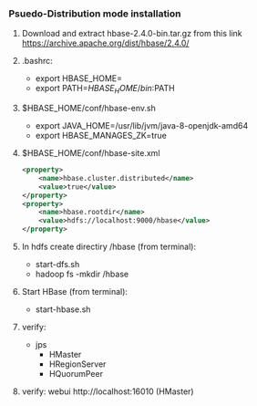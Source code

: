 ### Psuedo-Distribution mode installation
1. Download and extract hbase-2.4.0-bin.tar.gz from this link https://archive.apache.org/dist/hbase/2.4.0/
2. .bashrc: 
	- export HBASE_HOME=<hbase dir>
	- export PATH=$HBASE_HOME/bin:$PATH
3. $HBASE_HOME/conf/hbase-env.sh
	- export JAVA_HOME=/usr/lib/jvm/java-8-openjdk-amd64
	- export HBASE_MANAGES_ZK=true
4. $HBASE_HOME/conf/hbase-site.xml

	```xml
	<property>
		<name>hbase.cluster.distributed</name>
		<value>true</value>
	</property>
	<property>
		<name>hbase.rootdir</name>
		<value>hdfs://localhost:9000/hbase</value>
	</property>
	```

5. In hdfs create directiry /hbase (from terminal):
	- start-dfs.sh
	- hadoop fs -mkdir /hbase
6. Start HBase (from terminal):
	- start-hbase.sh
7. verify:
	- jps
		- HMaster
		- HRegionServer
		- HQuorumPeer
8. verify: webui
	http://localhost:16010 (HMaster)
